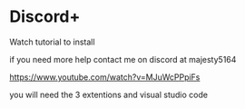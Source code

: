 # Discord+

Watch tutorial to install

if you need more help contact me on discord at majesty5164

https://www.youtube.com/watch?v=MJuWcPPpiFs

you will need the 3 extentions and visual studio code
